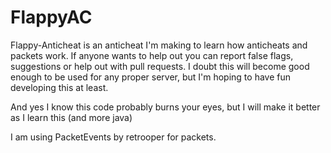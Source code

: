 # FlappyAC
 
Flappy-Anticheat is an anticheat I'm making to learn how anticheats and packets work. If anyone wants to help out you can report false flags, suggestions or help out with pull requests.
I doubt this will become good enough to be used for any proper server, but I'm hoping to have fun developing this at least.

And yes I know this code probably burns your eyes, but I will make it better as I learn this (and more java)

I am using PacketEvents by retrooper for packets.
